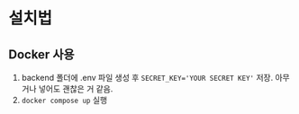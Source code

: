 # 설치법
## Docker 사용
1. backend 폴더에 .env 파일 생성 후 `SECRET_KEY='YOUR SECRET KEY'` 저장. 아무거나 넣어도 괜찮은 거 같음.
2. `docker compose up` 실행